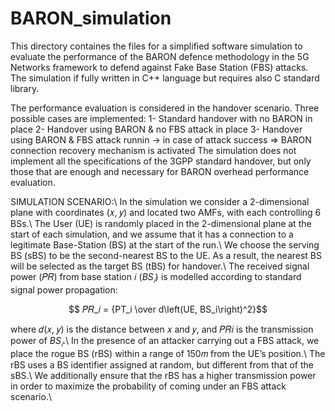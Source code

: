 # BARON_simulation

This directory containes the files for a simplified software simulation to evaluate the performance of the BARON defence methodology in the 5G Networks framework to defend against Fake Base Station (FBS) attacks.
The simulation if fully written in C++ language but requires also C standard library.

The performance evaluation is considered in the handover scenario.
Three possible cases are implemented:
  1- Standard handover with no BARON in place
  2- Handover using BARON & no FBS attack in place
  3- Handover using BARON & FBS attack runnin -> in case of attack success => BARON connection recovery mechanism is activated
The simulation does not implement all the specifications of the 3GPP standard handover, but only those that are enough and necessary for BARON overhead performance evaluation.

SIMULATION SCENARIO:\\
In the simulation we consider a 2-dimensional plane with coordinates (𝑥, 𝑦) and located two AMFs, with each controlling 6 BSs.\\
The User (UE) is randomly placed in the 2-dimensional plane at the start of each simulation, and we assume that it has a connection to a legitimate Base-Station (BS)  at the start of the run.\\
We choose the serving BS (sBS) to be the second-nearest BS to the UE. As a result, the nearest BS will be selected as the target BS (tBS) for handover.\\
The received signal power (𝑃𝑅) from base station 𝑖 ($BS_𝑖$) is modelled according to standard signal power propagation:

$$ 𝑃𝑅_𝑖 = {PT_i \over d\left(UE, BS_i\right)^2}$$

where 𝑑(𝑥, 𝑦) is the distance between 𝑥 and 𝑦, and 𝑃𝑅𝑖 is the transmission power of $BS_𝑖$.\\
In the presence of an attacker carrying out a FBS attack, we place the rogue BS (rBS) within a range of 150𝑚 from the UE’s position.\\
The rBS uses a BS identifier assigned at random, but different from that of the sBS.\\
We additionally ensure that the rBS has a higher transmission power in order to maximize the probability of coming under an FBS attack scenario.\\

